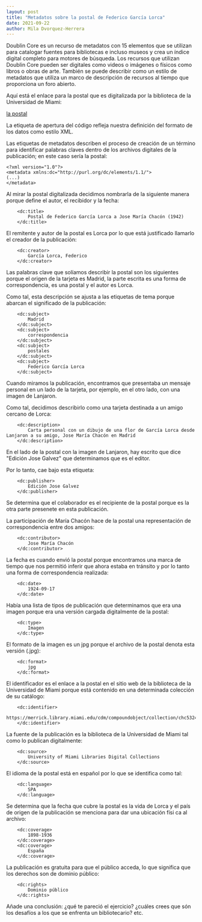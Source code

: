 ```yaml
---
layout: post
title: "Metadatos sobre la postal de Federico García Lorca"
date: 2021-09-22
author: Mila Dvorquez-Herrera
---
```


Doublin Core es un recurso de metadatos con 15 elementos que se utilizan para catalogar fuentes para bibliotecas e incluso museos y crea un índice digital completo para motores de búsqueda. Los recursos que utilizan Doublin Core pueden ser digitales como videos o imágenes o físicos como libros o obras de arte. También se puede describir como un estilo de metadatos que utiliza un marco de descripción de recursos al tiempo que proporciona un foro abierto. 

Aquí está el enlace para la postal que es digitalizada por la biblioteca de la Universidad de Miami:

[la postal](https://merrick.library.miami.edu/cdm/compoundobject/collection/chc5324/id/31/rec/19)



La etiqueta de apertura del código refleja nuestra definición del formato de los datos como estilo XML. 

Las etiquetas de metadatos describen el proceso de creación de un término para identificar palabras claves dentro de los archivos digitales de la publicación; en este caso sería la postal: 

```
<?xml version="1.0"?>
<metadata xmlns:dc="http://purl.org/dc/elements/1.1/">
(...)
</metadata>
```

Al mirar la postal digitalizada decidimos nombrarla de la siguiente manera porque define el autor, el recibidor y la fecha: 

```
    <dc:title> 
        Postal de Federico García Lorca a Jose María Chacón (1942)
    </dc:title> 
 ```

El remitente y autor de la postal es Lorca por lo que está justificado llamarlo el creador de la publicación:

```
    <dc:creator> 
        García Lorca, Federico
    </dc:creator> 
 ```
 
Las palabras clave que solíamos describir la postal son los siguientes porque el origen de la tarjeta es Madrid, la parte escrita es una forma de correspondencia, es una postal y el autor es Lorca.

Como tal, esta descripción se ajusta a las etiquetas de tema porque abarcan el significado de la publicación: 

```
    <dc:subject> 
        Madrid
    </dc:subject>
    <dc:subject> 
        correspondencia
    </dc:subject>
    <dc:subject> 
        postales
    </dc:subject>
    <dc:subject> 
        Federico García Lorca
    </dc:subject>
```

Cuando miramos la publicación, encontramos que presentaba un mensaje personal en un lado de la tarjeta, por ejemplo, en el otro lado, con una imagen de Lanjaron. 

Como tal, decidimos describirlo como una tarjeta destinada a un amigo cercano de Lorca: 

```
    <dc:description> 
        Carta personal con un dibujo de una flor de García Lorca desde Lanjaron a su amigo, Jose María Chacón en Madrid
    </dc:description>
 ```
 
En el lado de la postal con la imagen de Lanjaron, hay escrito que dice "Edición Jose Galvez" que determinamos que es el editor.

Por lo tanto, cae bajo esta etiqueta: 

```
    <dc:publisher> 
        Edición Jose Galvez
    </dc:publisher>
```  


Se determina que el colaborador es el recipiente de la postal porque es la otra parte presenete en esta publicación.

La participación de María Chacón hace de la postal una representación de correspondencia entre dos amigos:

```
    <dc:contributor> 
        Jose María Chacón
    </dc:contributor>
```
   
La fecha es cuando envió la postal porque encontramos una marca de tiempo que nos permitió inferir que ahora estaba en tránsito y por lo tanto una forma de correspondencia realizada: 

```
    <dc:date> 
        1924-09-17
    </dc:date>
```   

Había una lista de tipos de publicación que determinamos que era una imagen porque era una versión cargada digitalmente de la postal: 

```
    <dc:type> 
        Imagen
    </dc:type>
```

El formato de la imagen es un jpg porque el archivo de la postal denota esta versión (.jpg):

```
    <dc:format> 
        jpg
    </dc:format>
```

El identificador es el enlace a la postal en el sitio web de la biblioteca de la Universidad de Miami porque está contenido en una determinada colección de su catálogo: 

```
    <dc:identifier> 
        https://merrick.library.miami.edu/cdm/compoundobject/collection/chc5324/id/31/rec/19
    </dc:identifier>
 ```  

La fuente de la publicación es la biblioteca de la Universidad de Miami tal como lo publican digitalmente: 

```
    <dc:source> 
        University of Miami Libraries Digital Collections
    </dc:source>
```

El idioma de la postal está en español por lo que se identifica como tal: 

```
    <dc:language> 
        SPA
    </dc:language>
```   

Se determina que la fecha que cubre la postal es la vida de Lorca y el país de origen de la publicación se menciona para dar una ubicación físi ca al archivo: 

```
    <dc:coverage> 
        1898-1936
    </dc:coverage>
    <dc:coverage> 
        España
    </dc:coverage>
 ```
 
La publicación es gratuita para que el público acceda, lo que significa que los derechos son de dominio público: 

```
    <dc:rights> 
        Dominio público
    </dc:rights>
```

Añade una conclusión: ¿qué te pareció el ejercicio? ¿cuáles crees que són los desafíos a los que se enfrenta un bibliotecario? etc. 
